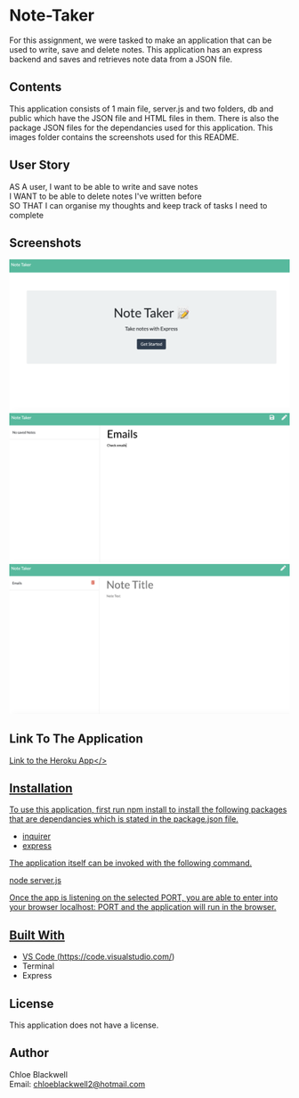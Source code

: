 # Note-Taker

For this assignment, we were tasked to make an application that can be used to write, save and delete notes. This application has an express backend and saves and retrieves note data from a JSON file.

## Contents

This application consists of 1 main file, server.js and two folders, db and public which have the JSON file and HTML files in them. There is also the package JSON files for the dependancies used for this application. This images folder contains the screenshots used for this README.

## User Story

AS A user, I want to be able to write and save notes<br>
I WANT to be able to delete notes I've written before<br>
SO THAT I can organise my thoughts and keep track of tasks I need to complete

## Screenshots

<img src="images/Home.png">
<img src="images/Notes.png">
<img src="images/Endnotes.png">

## Link To The Application

<a href="https://warm-falls-70953.herokuapp.com/">Link to the Heroku App</>

## Installation

To use this application, first run npm install to install the following packages that are dependancies which is stated in the package.json file.

- inquirer
- express

The application itself can be invoked with the following command.

node server.js

Once the app is listening on the selected PORT, you are able to enter into your browser localhost: PORT and the application will run in the browser.

## Built With

- VS Code (https://code.visualstudio.com/)
- Terminal
- Express

## License

This application does not have a license.

## Author

Chloe Blackwell<br>
Email: chloeblackwell2@hotmail.com

